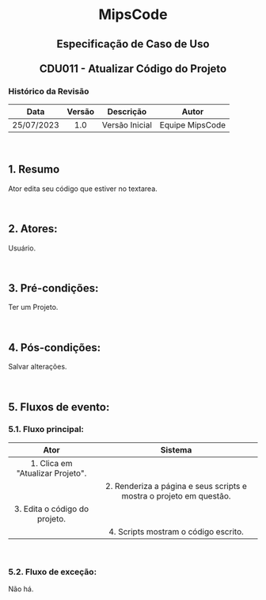 # <p align="center"> MipsCode </p>


## <p align="center"> Especificação de Caso de Uso <br><br> CDU011 - Atualizar Código do Projeto </p> 

### Histórico da Revisão 

| Data | Versão | Descrição | Autor |
| :-----: | :-----: | :-----: | :-----: |
| 25/07/2023 | 1.0 | Versão Inicial | Equipe MipsCode |

<br>

## 1. Resumo
Ator edita seu código que estiver no textarea.

<br>

## 2. Atores: 
Usuário.

<br>

## 3. Pré-condições:
Ter um Projeto.

<br>

## 4. Pós-condições: 
Salvar alterações.

<br>

## 5. Fluxos de evento:
### 5.1. Fluxo principal:

| Ator | Sistema |
| :-----------------: | :-----------------: | 
| 1. Clica em "Atualizar Projeto". | | 
|  | 2. Renderiza a página e seus scripts e mostra o projeto em questão. |
| 3. Edita o código do projeto. | | 
|  | 4. Scripts mostram o código escrito. |

<br>

### 5.2. Fluxo de exceção:
Não há.

